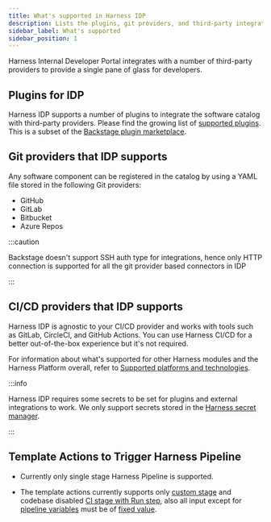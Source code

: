 ```yaml
---
title: What's supported in Harness IDP
description: Lists the plugins, git providers, and third-party integrations supported in IDP.
sidebar_label: What's supported
sidebar_position: 1
---
```


Harness Internal Developer Portal integrates with a number of third-party providers to provide a single pane of glass for developers.

## Plugins for IDP

Harness IDP supports a number of plugins to integrate the software catalog with third-party providers. Please find the growing list of [supported plugins](/docs/category/available-plugins). This is a subset of the [Backstage plugin marketplace](https://backstage.io/plugins).

## Git providers that IDP supports

Any software component can be registered in the catalog by using a YAML file stored in the following Git providers:

* GitHub
* GitLab
* Bitbucket
* Azure Repos

:::caution

Backstage doesn't support SSH auth type for integrations, hence only HTTP connection is supported for all the git provider based connectors in IDP 

:::

## CI/CD providers that IDP supports

Harness IDP is agnostic to your CI/CD provider and works with tools such as GitLab, CircleCI, and GitHub Actions. You can use Harness CI/CD for a better out-of-the-box experience but it's not required.

For information about what's supported for other Harness modules and the Harness Platform overall, refer to [Supported platforms and technologies](/docs/get-started/supported-platforms-and-technologies.md).

:::info

Harness IDP requires some secrets to be set for plugins and external integrations to work. We only support secrets stored in the [Harness secret manager](https://developer.harness.io/tutorials/platform/secrets-management/#manage-secrets-with-built-in-harness-secret-manager).

:::

## Template Actions to Trigger Harness Pipeline 

- Currently only single stage Harness Pipeline is supported. 

- The template actions currently supports only [custom stage](https://developer.harness.io/docs/platform/pipelines/add-a-stage/#add-a-custom-stage) and codebase disabled [CI stage with Run step](https://developer.harness.io/docs/continuous-integration/use-ci/run-ci-scripts/run-step-settings/#add-the-run-step), also all input except for [pipeline variables](https://developer.harness.io/docs/platform/variables-and-expressions/harness-variables/#pipeline) must be of [fixed value](https://developer.harness.io/docs/platform/variables-and-expressions/runtime-inputs/#fixed-values). 
